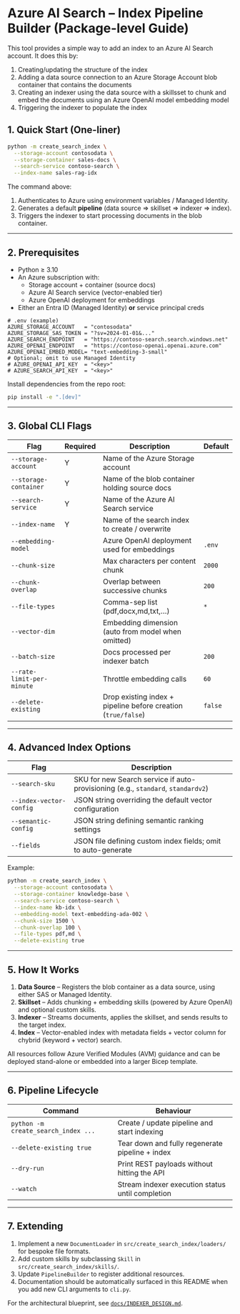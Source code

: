 # Azure AI Search – Index Pipeline Builder (Package-level Guide)

This tool provides a simple way to add an index to an Azure AI Search account. It does this by:

1. Creating/updating the structure of the index
1. Adding a data source connection to an Azure Storage Account blob container that contains the documents
1. Creating an indexer using the data source with a skillsset to chunk and embed the documents using an Azure OpenAI model embedding model
1. Triggering the indexer to populate the index

## 1. Quick Start (One-liner)

```bash
python -m create_search_index \
  --storage-account contosodata \
  --storage-container sales-docs \
  --search-service contoso-search \
  --index-name sales-rag-idx
```

The command above:

1. Authenticates to Azure using environment variables / Managed Identity.  
1. Generates a default **pipeline** (data source ⇒ skillset ⇒ indexer ⇒ index).  
1. Triggers the indexer to start processing documents in the blob container.

---

## 2. Prerequisites

- Python ≥ 3.10  
- An Azure subscription with:
  - Storage account + container (source docs)  
  - Azure AI Search service (vector-enabled tier)  
  - Azure OpenAI deployment for embeddings  
- Either an Entra ID (Managed Identity) **or** service principal creds

```dotenv
# .env (example)
AZURE_STORAGE_ACCOUNT   = "contosodata"
AZURE_STORAGE_SAS_TOKEN = "?sv=2024-01-01&..."
AZURE_SEARCH_ENDPOINT   = "https://contoso-search.search.windows.net"
AZURE_OPENAI_ENDPOINT   = "https://contoso-openai.openai.azure.com"
AZURE_OPENAI_EMBED_MODEL= "text-embedding-3-small"
# Optional; omit to use Managed Identity
# AZURE_OPENAI_API_KEY  = "<key>"
# AZURE_SEARCH_API_KEY  = "<key>"
```

Install dependencies from the repo root:

```bash
pip install -e ".[dev]"
```

---

## 3. Global CLI Flags

| Flag                                | Required | Description                                                     | Default |
|-------------------------------------|----------|-----------------------------------------------------------------|---------|
| `--storage-account`                 | Y        | Name of the Azure Storage account                               |         |
| `--storage-container`               | Y        | Name of the blob container holding source docs                  |         |
| `--search-service`                  | Y        | Name of the Azure AI Search service                             |         |
| `--index-name`                      | Y        | Name of the search index to create / overwrite                  |         |
| `--embedding-model`                 |          | Azure OpenAI deployment used for embeddings                     | `.env`  |
| `--chunk-size`                      |          | Max characters per content chunk                                | `2000`  |
| `--chunk-overlap`                   |          | Overlap between successive chunks                               | `200`   |
| `--file-types`                      |          | Comma-sep list (pdf,docx,md,txt,…)                              | `*`     |
| `--vector-dim`                      |          | Embedding dimension (auto from model when omitted)              |         |
| `--batch-size`                      |          | Docs processed per indexer batch                                | `200`   |
| `--rate-limit-per-minute`           |          | Throttle embedding calls                                        | `60`    |
| `--delete-existing`                 |          | Drop existing index + pipeline before creation (`true/false`)   | `false` |

---

## 4. Advanced Index Options

| Flag                      | Description                                                                    |
|---------------------------|--------------------------------------------------------------------------------|
| `--search-sku`            | SKU for new Search service if auto-provisioning (e.g., `standard`, `standardv2`)|
| `--index-vector-config`   | JSON string overriding the default vector configuration                        |
| `--semantic-config`       | JSON string defining semantic ranking settings                                 |
| `--fields`                | JSON file defining custom index fields; omit to auto-generate                  |

Example:

```bash
python -m create_search_index \
  --storage-account contosodata \
  --storage-container knowledge-base \
  --search-service contoso-search \
  --index-name kb-idx \
  --embedding-model text-embedding-ada-002 \
  --chunk-size 1500 \
  --chunk-overlap 100 \
  --file-types pdf,md \
  --delete-existing true
```

---

## 5. How It Works

1. **Data Source** – Registers the blob container as a data source, using either SAS or Managed Identity.
1. **Skillset** – Adds chunking + embedding skills (powered by Azure OpenAI) and optional custom skills.
1. **Indexer** – Streams documents, applies the skillset, and sends results to the target index.
1. **Index** – Vector-enabled index with metadata fields + vector column for chybrid (keyword + vector) search.

All resources follow Azure Verified Modules (AVM) guidance and can be deployed stand-alone or embedded into a larger Bicep template.

---

## 6. Pipeline Lifecycle

| Command                                  | Behaviour                                              |
|------------------------------------------|--------------------------------------------------------|
| `python -m create_search_index ...`      | Create / update pipeline and start indexing            |
| `--delete-existing true`                 | Tear down and fully regenerate pipeline + index        |
| `--dry-run`                              | Print REST payloads without hitting the API            |
| `--watch`                                | Stream indexer execution status until completion       |

---

## 7. Extending

1. Implement a new `DocumentLoader` in `src/create_search_index/loaders/` for bespoke file formats.
1. Add custom skills by subclassing `Skill` in `src/create_search_index/skills/`.
1. Update `PipelineBuilder` to register additional resources.
1. Documentation should be automatically surfaced in this README when you add new CLI arguments to `cli.py`.

For the architectural blueprint, see [`docs/INDEXER_DESIGN.md`](../../docs/INDEXER_DESIGN.md).
